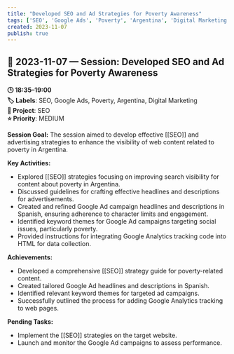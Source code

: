 ```yaml
---
title: "Developed SEO and Ad Strategies for Poverty Awareness"
tags: ['SEO', 'Google Ads', 'Poverty', 'Argentina', 'Digital Marketing']
created: 2023-11-07
publish: true
---
```


## 📅 2023-11-07 — Session: Developed SEO and Ad Strategies for Poverty Awareness

**🕒 18:35–19:00**  
**🏷️ Labels**: SEO, Google Ads, Poverty, Argentina, Digital Marketing  
**📂 Project**: SEO  
**⭐ Priority**: MEDIUM  


**Session Goal:**
The session aimed to develop effective [[SEO]] and advertising strategies to enhance the visibility of web content related to poverty in Argentina.

**Key Activities:**
- Explored [[SEO]] strategies focusing on improving search visibility for content about poverty in Argentina.
- Discussed guidelines for crafting effective headlines and descriptions for advertisements.
- Created and refined Google Ad campaign headlines and descriptions in Spanish, ensuring adherence to character limits and engagement.
- Identified keyword themes for Google Ad campaigns targeting social issues, particularly poverty.
- Provided instructions for integrating Google Analytics tracking code into HTML for data collection.

**Achievements:**
- Developed a comprehensive [[SEO]] strategy guide for poverty-related content.
- Created tailored Google Ad headlines and descriptions in Spanish.
- Identified relevant keyword themes for targeted ad campaigns.
- Successfully outlined the process for adding Google Analytics tracking to web pages.

**Pending Tasks:**
- Implement the [[SEO]] strategies on the target website.
- Launch and monitor the Google Ad campaigns to assess performance.
